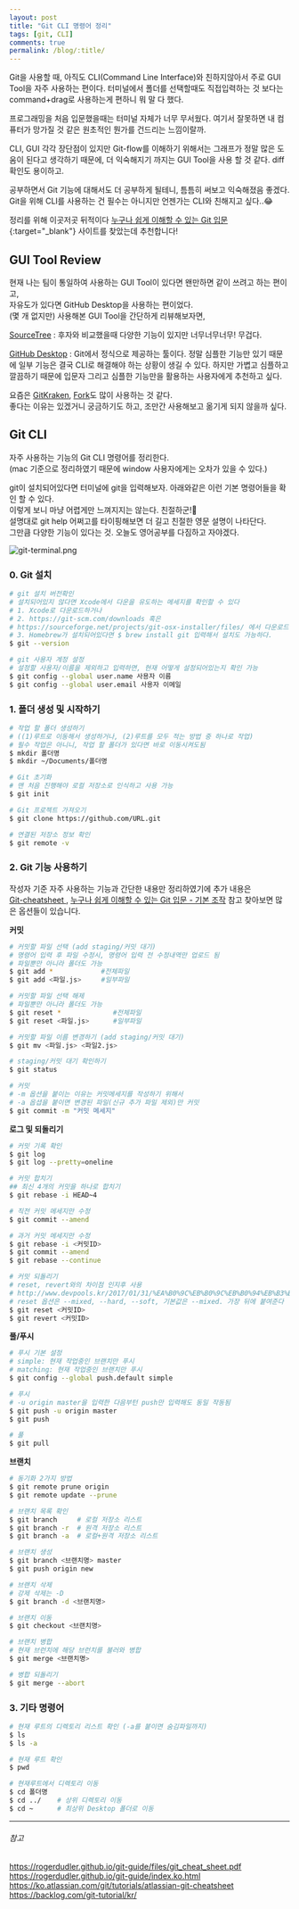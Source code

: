 ```yaml
---
layout: post
title: "Git CLI 명령어 정리"
tags: [git, CLI]
comments: true
permalink: /blog/:title/
---
```


Git을 사용할 때, 아직도 CLI(Command Line Interface)와 친하지않아서 주로 GUI Tool을 자주 사용하는 편이다. 터미널에서 폴더를 선택할때도 직접입력하는 것 보다는 command+drag로 사용하는게 편하니 뭐 말 다 했다.

프로그래밍을 처음 입문했을때는 터미널 자체가 너무 무서웠다. 여기서 잘못하면 내 컴퓨터가 망가질 것 같은 원초적인 뭔가를 건드리는 느낌이랄까.

CLI, GUI 각각 장단점이 있지만 Git-flow를 이해하기 위해서는 그래프가 정말 많은 도움이 된다고 생각하기 때문에, 더 익숙해지기 까지는 GUI Tool을 사용 할 것 같다. diff 확인도 용이하고.

공부하면서 Git 기능에 대해서도 더 공부하게 될테니, 틈틈히 써보고 익숙해졌음 좋겠다.  
Git을 위해 CLI를 사용하는 건 필수는 아니지만 언젠가는 CLI와 친해지고 싶다..😂

정리를 위해 이곳저곳 뒤적이다 [누구나 쉽게 이해할 수 있는 Git 입문](https://backlog.com/git-tutorial/kr/){:target="\_blank"} 사이트를 찾았는데 추천합니다!

## GUI Tool Review

현재 나는 팀이 통일하여 사용하는 GUI Tool이 있다면 왠만하면 같이 쓰려고 하는 편이고,  
자유도가 있다면 GitHub Desktop을 사용하는 편이었다.  
(몇 개 없지만) 사용해본 GUI Tool을 간단하게 리뷰해보자면,

[SourceTree](https://www.sourcetreeapp.com/)
: 후자와 비교했을때 다양한 기능이 있지만 너무너무너무! 무겁다.

[GitHub Desktop](https://desktop.github.com/)
: Git에서 정식으로 제공하는 툴이다. 정말 심플한 기능만 있기 때문에 일부 기능은 결국 CLI로 해결해야 하는 상황이 생길 수 있다. 하지만 가볍고 심플하고 깔끔하기 때문에 입문자 그리고 심플한 기능만을 활용하는 사용자에게 추천하고 싶다.

요즘은 [GitKraken](https://www.gitkraken.com/), [Fork](https://git-fork.com/)도 많이 사용하는 것 같다.  
좋다는 이유는 있겠거니 궁금하기도 하고, 조만간 사용해보고 옮기게 되지 않을까 싶다.

## Git CLI

자주 사용하는 기능의 Git CLI 명령어를 정리한다.  
(mac 기준으로 정리하였기 때문에 window 사용자에게는 오차가 있을 수 있다.)

git이 설치되어있다면 터미널에 git을 입력해보자. 아래와같은 이런 기본 명령어들을 확인 할 수 있다.  
이렇게 보니 마냥 어렵게만 느껴지지는 않는다. 친절하군!🤔  
설명대로 git help 어쩌고를 타이핑해보면 더 길고 친절한 영문 설명이 나타단다.  
그만큼 다양한 기능이 있다는 것. 오늘도 영어공부를 다짐하고 자야겠다.

![git-terminal.png](../../images/blog/2019-06-10-git-cli/git-terminal.png)

### 0. Git 설치

```sh
# git 설치 버전확인
# 설치되어있지 않다면 Xcode에서 다운을 유도하는 메세지를 확인할 수 있다
# 1. Xcode로 다운로드하거나
# 2. https://git-scm.com/downloads 혹은
# https://sourceforge.net/projects/git-osx-installer/files/ 에서 다운로드하는 방법도 있다.
# 3. Homebrew가 설치되어있다면 $ brew install git 입력해서 설치도 가능하다.
$ git --version

# git 사용자 계정 설정
# 설정할 사용자/이름을 제외하고 입력하면, 현재 어떻게 설정되어있는지 확인 가능
$ git config --global user.name 사용자 이름
$ git config --global user.email 사용자 이메일
```

### 1. 폴더 생성 및 시작하기

```sh
# 작업 할 폴더 생성하기
# ((1)루트로 이동해서 생성하거나, (2)루트를 모두 적는 방법 중 하나로 작업)
# 필수 작업은 아니니, 작업 할 폴더가 있다면 바로 이동시켜도됨
$ mkdir 폴더명
$ mkdir ~/Documents/폴더명

# Git 초기화
# 맨 처음 진행해야 로컬 저장소로 인식하고 사용 가능
$ git init

# Git 프로젝트 가져오기
$ git clone https://github.com/URL.git

# 연결된 저장소 정보 확인
$ git remote -v
```

### 2. Git 기능 사용하기

작성자 기준 자주 사용하는 기능과 간단한 내용만 정리하였기에 추가 내용은  
[Git-cheatsheet
](https://ko.atlassian.com/git/tutorials/atlassian-git-cheatsheet), [누구나 쉽게 이해할 수 있는 Git 입문 - 기본 조작](https://backlog.com/git-tutorial/kr/reference/basic.html) 참고
찾아보면 많은 옵션들이 있습니다.

**커밋**

```sh
# 커밋할 파일 선택 (add staging/커밋 대기)
# 명령어 입력 후 파일 수정시, 명령어 입력 전 수정내역만 업로드 됨
# 파일뿐만 아니라 폴더도 가능
$ git add *            #전체파일
$ git add <파일.js>     #일부파일

# 커밋할 파일 선택 해제
# 파일뿐만 아니라 폴더도 가능
$ git reset *             #전체파일
$ git reset <파일.js>      #일부파일

# 커밋할 파일 이름 변경하기 (add staging/커밋 대기)
$ git mv <파일.js> <파일2.js>

# staging/커밋 대기 확인하기
$ git status

# 커밋
# -m 옵션을 붙이는 이유는 커밋메세지를 작성하기 위해서
# -a 옵셥을 붙이면 변경된 파일(신규 추가 파일 제외)만 커밋
$ git commit -m "커밋 메세지"
```

**로그 및 되돌리기**

```sh
# 커밋 기록 확인
$ git log
$ git log --pretty=oneline

# 커밋 합치기
## 최신 4개의 커밋을 하나로 합치기
$ git rebase -i HEAD~4

# 직전 커밋 메세지만 수정
$ git commit --amend

# 과거 커밋 메세지만 수정
$ git rebase -i <커밋ID>
$ git commit --amend
$ git rebase --continue

# 커밋 되돌리기
# reset, revert와의 차이점 인지후 사용
# http://www.devpools.kr/2017/01/31/%EA%B0%9C%EB%B0%9C%EB%B0%94%EB%B3%B4%EB%93%A4-1%ED%99%94-git-back-to-the-future/
# reset 옵션은 --mixed, --hard, --soft, 기본값은 --mixed. 가장 뒤에 붙여준다
$ git reset <커밋ID>
$ git revert <커밋ID>
```

**풀/푸시**

```sh
# 푸시 기본 설정
# simple: 현재 작업중인 브랜치만 푸시
# matching: 현재 작업중인 브랜치만 푸시
$ git config --global push.default simple

# 푸시
# -u origin master을 입력한 다음부턴 push만 입력해도 동일 작동됨
$ git push -u origin master
$ git push

# 풀
$ git pull
```

**브랜치**

```sh
# 동기화 2가지 방법
$ git remote prune origin
$ git remote update --prune

# 브랜치 목록 확인
$ git branch     # 로컬 저장소 리스트
$ git branch -r  # 원격 저장소 리스트
$ git branch -a  # 로컬+원격 저장소 리스트

# 브랜치 생성
$ git branch <브랜치명> master
$ git push origin new

# 브랜치 삭제
# 강제 삭제는 -D
$ git branch -d <브랜치명>

# 브랜치 이동
$ git checkout <브랜치명>

# 브랜치 병합
# 현재 브런치에 해당 브런치를 불러와 병합
$ git merge <브랜치명>

# 병합 되돌리기
$ git merge --abort
```

### 3. 기타 명령어

```sh
# 현재 루트의 디렉토리 리스트 확인 (-a를 붙이면 숨김파일까지)
$ ls
$ ls -a

# 현재 루트 확인
$ pwd

# 현재루트에서 디렉토리 이동
$ cd 폴더명
$ cd ../    # 상위 디렉토리 이동
$ cd ~      # 최상위 Desktop 폴더로 이동
```

---

###### 참고

https://rogerdudler.github.io/git-guide/files/git_cheat_sheet.pdf  
https://rogerdudler.github.io/git-guide/index.ko.html  
https://ko.atlassian.com/git/tutorials/atlassian-git-cheatsheet  
https://backlog.com/git-tutorial/kr/
